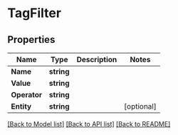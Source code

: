 # TagFilter

## Properties

Name | Type | Description | Notes
------------ | ------------- | ------------- | -------------
**Name** | **string** |  | 
**Value** | **string** |  | 
**Operator** | **string** |  | 
**Entity** | **string** |  | [optional] 

[[Back to Model list]](../README.md#documentation-for-models) [[Back to API list]](../README.md#documentation-for-api-endpoints) [[Back to README]](../README.md)


